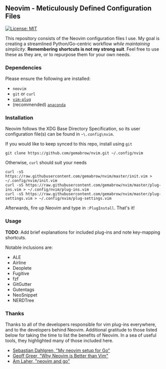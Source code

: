 ## Neovim - Meticulously Defined Configuration Files

[![License: MIT](https://img.shields.io/badge/License-MIT-yellow.svg)](https://opensource.org/licenses/MIT)

This repository consists of the Neovim configuration files I use. My
goal is creating a streamlined Python/Go-centric workflow *while maintaining
simplicity*. **Remembering shortcuts is not my strong suit**. Feel free to
use these as they are, or to repurpose them for your own needs.

### Dependencies

Please ensure the following are installed:
- `neovim`
- `git` or `curl`
- [`vim-plug`](https://github.com/junegunn/vim-plug)
- (recommended) [`anaconda`](https://www.anaconda.com/download/)

### Installation

Neovim follows the XDG Base Directory Specification, so its user configuration
file(s) can be found in `~\.config\nvim`.

If you would like to keep synced to this repo, install using `git`
```
git clone https://github.com/gemabrow/nvim.git ~/.config/nvim
```

Otherwise, `curl` should suit your needs
```
curl -sS https://raw.githubusercontent.com/gemabrow/nvim/master/init.vim > ~/.config/nvim/init.vim
curl -sS https://raw.githubusercontent.com/gemabrow/nvim/master/plug-ins.vim > ~/.config/nvim/plug-ins.vim
curl -sS https://raw.githubusercontent.com/gemabrow/nvim/master/plug-settings.vim > ~/.config/nvim/plug-settings.vim
```

Afterwards, fire up Neovim and type in `:PlugInstall`. That's it!

### Usage

**TODO**: Add brief explanations for included plug-ins and note key-mapping
shortcuts.

Notable inclusions are:
- ALE
- Airline
- Deoplete 
- Fugitive
- fzf
- GitGutter
- Gutentags
- NeoSnippet
- NERDTree

### Thanks

Thanks to all of the developers responsible for vim plug-ins everywhere, and to
the developers behind Neovim. Additional gratitude to those listed below
for taking the time to list the benefits of Neovim. In a sea of useful tools,
they highlighted many of those included here.

- [Sebastian Dahlgren, "My neovim setup for Go"](https://hackernoon.com/my-neovim-setup-for-go-7f7b6e805876 )
- [Geoff Greer, "Why Neovim is Better than Vim"](https://geoff.greer.fm/2015/01/15/why-neovim-is-better-than-vim/ )
- [Am Laher, "neovim and go"](https://medium.com/@ambot/neovim-and-go-8f32e6390f71 )
